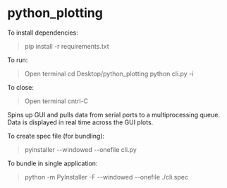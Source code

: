# python_plotting
To install dependencies:
> pip install -r requirements.txt

To run:
> Open terminal
> cd Desktop/python_plotting
> python cli.py -i

To close:
> Open terminal
> cntrl-C

Spins up GUI and pulls data from serial ports to a
multiprocessing queue. Data is displayed in real time across the GUI plots.

To create spec file (for bundling): 
> pyinstaller --windowed --onefile cli.py

To bundle in single application:
> python -m PyInstaller -F --windowed --onefile ./cli.spec
